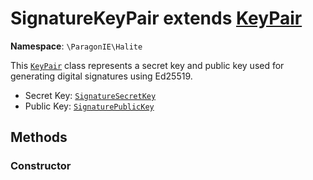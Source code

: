 # SignatureKeyPair extends [KeyPair](KeyPair.md)

**Namespace**: `\ParagonIE\Halite`

This [`KeyPair`](KeyPair.md) class represents a secret key and public key used for generating digital signatures using
Ed25519.

* Secret Key: [`SignatureSecretKey`](Asymmetric/SignatureSecretKey.md)
* Public Key: [`SignaturePublicKey`](Asymmetric/SignaturePublicKey.md)

## Methods

### Constructor

